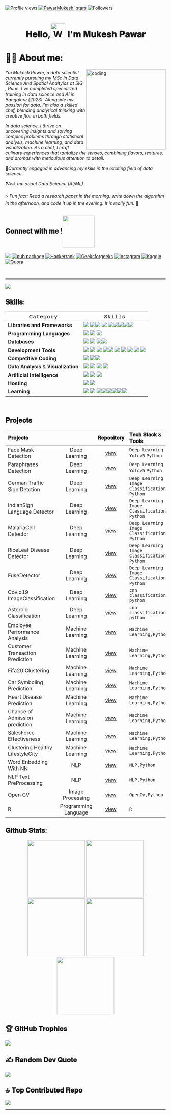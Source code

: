 
![Profile views](https://komarev.com/ghpvc/?username=PawarMukesh&style=for-the-badge&color=orange)
[![PawarMukesh' stars](https://img.shields.io/github/stars/PawarMukesh?color=DAF7A6&style=for-the-badge&logo=https://github.com/PawarMukesh/repo/raw/main/path/to/your/image.png)](https://github.com/PawarMukesh?tab=repositories&sort=stargazers)
![Followers](https://img.shields.io/github/followers/pawarmukesh?style=for-the-badge&color=orange)




<h1 align="center">  𝐇𝐞𝐥𝐥𝐨,<img src="https://raw.githubusercontent.com/nixin72/nixin72/master/wave.gif" 
         alt="Waving hand animated gif"
         height="45"
         width="45"/> 𝐈'𝐦 𝐌𝐮𝐤𝐞𝐬𝐡 𝐏𝐚𝐰𝐚𝐫 


         


# 🙋‍♂️  𝐀𝐛𝐨𝐮𝐭 𝐦𝐞: 

<img align="right" alt="coding" width="250" src="https://github.com/PawarMukesh/PawarMukesh/blob/mukesh/87162442-bf3e8180-c2e7-11ea-9f2a-53a50306b7ce.gif">

*I'm Mukesh Pawar, a data scientist currently pursuing my MSc in Data Science And Spatial Analtyics at SIG , Pune. I've completed specialized training in data science and AI in Bangalore (2023). Alongside my passion for data, I'm also a skilled chef, blending analytical thinking with creative flair in both fields.*

*In data science, I thrive on uncovering insights and solving complex problems through statistical analysis, machine learning, and data visualization. As a chef, I craft culinary experiences that tantalize the senses, combining flavors, textures, and aromas with meticulous attention to detail.*
            
📝*Currently engaged in advancing my skills in the exciting field of data science*.

❓*Ask me about Data Science (AI/ML)*.

⚡ *Fun fact: Read a research paper in the morning, write down the algorithm in the afternoon, and code it up in the evening. It is really fun.* 🙂


##   𝐂𝐨𝐧𝐧𝐞𝐜𝐭 𝐰𝐢𝐭𝐡 𝐦𝐞 !<img align="center" src="https://user-images.githubusercontent.com/106914208/213799858-a190b73c-4c67-41af-ade4-028f34ac1611.gif" width="100">

[![](https://img.shields.io/badge/Gmail-0077B5?style=for-the-badge&logo=gmail&logoColor=white)](mailto:mukeshpawar.nsk@gmail.com) [![pub package](https://img.shields.io/badge/LinkedIn-2F4F4F?style=for-the-badge&logo=linkedin&logoColor=white)](https://www.linkedin.com/in/mukesh-pawar-0ba10114b?utm_source=share&utm_campaign=share_via&utm_content=profile&utm_medium=android_app)
[![Hackerrank](https://img.shields.io/badge/hackerrank-0077B5?style=for-the-badge&logo=hackerrank&logoColor=white)](https://www.hackerrank.com/mukeshpawar8793?hr_r=1)
[![Geeksforgeeks](https://img.shields.io/badge/geeksforgeeks-2F4F4F?style=for-the-badge&logo=geeksforgeeks&logoColor=white)](https://auth.geeksforgeeks.org/user/mukeshpa29f2)
[![Instagram](https://img.shields.io/badge/Instagram-0077B5?style=for-the-badge&logo=Instagram&logoColor=white)](https://instagram.com/_mukeshpawar_)
[![Kaggle](https://img.shields.io/badge/Kaggle-2F4F4F?style=for-the-badge&logo=kaggle&logoColor=white)](https://www.kaggle.com/mukeshpawar)
[![Quora](https://img.shields.io/badge/Quora-0077B5?style=for-the-badge&logo=Quora&logoColor=white)](https://www.quora.com/profile/Mukesh-D-Pawar-1)
<!--- ------------------------------------------------------------------------------------------------------------------------------------------------------ -->
<!--- -- Activity Graph ------------------------------------------------------------------------------------------------------------------------------------ -->
<!--- ------------------------------------------------------------------------------------------------------------------------------------------------------ -->


<br>
<hr>

<img src="https://github-readme-activity-graph.vercel.app/graph?username=Tanwar-12&bg_color=161b22&color=ffffff&line=d5d5d5&point=a76c6c&area=true&hide_border=true&hide_title=true" />


## 𝐒𝐤𝐢𝐥𝐥𝐬:   


| 𝙲𝚊𝚝𝚎𝚐𝚘𝚛𝚢       | 𝚂𝚔𝚒𝚕𝚕𝚜        |
|-----------------|---------------|
|𝐋𝐢𝐛𝐫𝐚𝐫𝐢𝐞𝐬 𝐚𝐧𝐝 𝐅𝐫𝐚𝐦𝐞𝐰𝐨𝐫𝐤𝐬| <img src="https://img.shields.io/badge/Pandas-20232A?style=for-the-badge&logo=Pandas&logoColor=61DAFB"/> <img src="https://img.shields.io/badge/Numpy-0077B5?style=for-the-badge&logo=Numpy&logoColor=white"/><img src="https://img.shields.io/badge/Matplotlib-20232A?style=for-the-badge&logo=Pandas&logoColor=61DAFB"/>  <img src="https://img.shields.io/badge/Scikit-learn-0077B5?style=for-the-badge&logo=Scikit-learn&logoColor=white"/> <img src="https://img.shields.io/badge/Keras-20232A?style=for-the-badge&logo=Keras&logoColor=white"/><img src="https://img.shields.io/badge/Seaborn-0077B5?style=for-the-badge&logo=Seaborn&logoColor=61DAFB"/><img src="https://img.shields.io/badge/Regex-20232A?style=for-the-badge&logo=Regex&logoColor=white"/><img src="https://img.shields.io/badge/Tensorflow-0769AD?style=for-the-badge&logo=Tensorflow&logoColor=white"/><img src="https://img.shields.io/badge/Opencv-20232A?style=for-the-badge&logo=Opencv&logoColor=white"/>
| 𝐏𝐫𝐨𝐠𝐫𝐚𝐦𝐦𝐢𝐧𝐠 𝐋𝐚𝐧𝐠𝐮𝐚𝐠𝐞𝐬  | <img src="https://img.shields.io/badge/Python-323330?style=for-the-badge&logo=Python&logoColor=white"/>  <img src="https://img.shields.io/badge/C%2B%2B-00599C?style=for-the-badge&logo=c%2B%2B&logoColor=white"/> <img src="https://img.shields.io/badge/R-323330?style=for-the-badge&logo=R&logoColor=white"/>   |
|𝐃𝐚𝐭𝐚𝐛𝐚𝐬𝐞𝐬 |  <img src="https://img.shields.io/badge/MySQL-005C84?style=for-the-badge&logo=mysql&logoColor=white"/> <img src="https://img.shields.io/badge/PostgreSQL-20232A?style=for-the-badge&logo=postgresql&logoColor=white"/> <img src="https://img.shields.io/badge/SQLite-07405E?style=for-the-badge&logo=sqlite&logoColor=white"/><img src="https://img.shields.io/badge/MongoDB-20232A?style=for-the-badge&logo=MongoDB&logoColor=white"/> |
| 𝐃𝐞𝐯𝐞𝐥𝐨𝐩𝐦𝐞𝐧𝐭 𝐓𝐨𝐨𝐥𝐬|  <a href="https://github.com/Tanwar-12"><img src="https://img.shields.io/badge/GitHub-20232A?style=for-the-badge&logo=github&logoColor=white"/></a> <img src="https://img.shields.io/badge/GIT-005C84?style=for-the-badge&logo=git&logoColor=white"/> <img src="https://img.shields.io/badge/Notepad++-20232A?style=for-the-badge&logo=Notepad++&logoColor=white"/> </a> <img src="https://img.shields.io/badge/SUBLIME TEXT-005C84?style=for-the-badge&logo=sublimetext&logoColor=white"/><img src="https://img.shields.io/badge/VSCode-0078D4?style=for-the-badge&logo=visual%20studio%20code&logoColor=white" /> <img src="https://img.shields.io/badge/Jupyter Notebook-20232A?style=for-the-badge&logo=Jupyter Notebook&logoColor=white" /> <img src="https://img.shields.io/badge/Colab-0078D4?style=for-the-badge&logo=Colab&logoColor=white" />  <img src="https://img.shields.io/badge/Google_chrome-20232A?style=for-the-badge&logo=Google-chrome&logoColor=white" /> <img src="https://img.shields.io/badge/Pycharm-0078D4?style=for-the-badge&logo=visual%20studio%20code&logoColor=white" />  <img src="https://img.shields.io/badge/Replit-20232A?style=for-the-badge&logo=Replit&logoColor=white" /> |
|𝐂𝐨𝐦𝐩𝐞𝐭𝐢𝐭𝐢𝐯𝐞 𝐂𝐨𝐝𝐢𝐧𝐠 |<img src="https://img.shields.io/badge/kaggle-20232A?style=for-the-badge&logo=kaggle&logoColor=white"/></a> <a href="https://www.hackerrank.com/dashboard"><img src="https://img.shields.io/badge/-Hackerrank-005C84?style=for-the-badge&logo=Hackerrank&logoColor=black"/><a href="https://auth.geeksforgeeks.org/user/mukeshpawar"><img src="https://img.shields.io/badge/GeeksforGeeks-20232A?style=for-the-badge&logo=geeksforgeeks&logoColor=white"/></a> <a href="https://www.codechef.com/users/techtanwar03"></a>  |
| 𝐃𝐚𝐭𝐚 𝐀𝐧𝐚𝐥𝐲𝐬𝐢𝐬 & 𝐕𝐢𝐬𝐮𝐚𝐥𝐢𝐳𝐚𝐭𝐢𝐨𝐧 | <img src="https://img.shields.io/badge/Statistics-0078D4?style=for-the-badge&logo=visual%20studio%20code&logoColor=white" /> <img src="https://img.shields.io/badge/Data Wranling-20232A?style=for-the-badge&logo=Data Wranling&logoColor=white" /> <img src="https://img.shields.io/badge/EDA-0078D4?style=for-the-badge&logo=Colab&logoColor=white" />  <img src="https://img.shields.io/badge/Tableau-20232A?style=for-the-badge&logo=Tableau&logoColor=white" /> |
| 𝐀𝐫𝐭𝐢𝐟𝐢𝐜𝐢𝐚𝐥 𝐈𝐧𝐭𝐞𝐥𝐥𝐢𝐠𝐞𝐧𝐜𝐞 | <img src="https://img.shields.io/badge/Machine Learning-20232A?style=for-the-badge&logo=Machine learning%20XD&logoColor=#FF61F6"/> <img src="https://img.shields.io/badge/Deep learning-0056D2?style=for-the-badge&logo=Deep learning%20illustrator&logoColor=white"/> <img src="https://img.shields.io/badge/CNN-20232A?style=for-the-badge&logo=CNN&logoColor=white"/>  |
| 𝐇𝐨𝐬𝐭𝐢𝐧𝐠  | <img src="https://img.shields.io/badge/Flask-20232A?style=for-the-badge&logo=Flask&logoColor=white"/> <img src="https://img.shields.io/badge/Heroku-0078D4?style=for-the-badge&logo=heroku&logoColor=white"/> |
| 𝐋𝐞𝐚𝐫𝐧𝐢𝐧𝐠|  <img src="https://img.shields.io/badge/Codecademy-20232A?style=for-the-badge&logo=codecademy&logoColor=white" /> <img src="https://img.shields.io/badge/Geeksforgeeks-0056D2?style=for-the-badge&logo=Geeksforgeeks&logoColor=white" /> <img src="https://img.shields.io/badge/coding%20ninjas-20232A?style=for-the-badge&logo=codingninjas&logoColor=white?"/><img src="https://img.shields.io/badge/Coursera-0056D2?style=for-the-badge&logo=Coursera&logoColor=white"/><img src="https://img.shields.io/badge/Datacamp-20232A?style=for-the-badge&logo=datacamp&logoColor=65FF8F"/><img src="https://img.shields.io/badge/Khan%20Academy-0056D2?style=for-the-badge&logo=Khan%20Academy&logoColor=white"/><img src="https://img.shields.io/badge/Udemy-20232A?style=for-the-badge&logo=Udemy&logoColor=white"/><img src="https://img.shields.io/badge/Udacity-0056D2?style=for-the-badge&logo=udacity&logoColor=#5FCFEE"/>
  

<br>



<!--- ------------------------------------------------------------------------------------------------------------------------------------------------------ -->
<!--- -- Projects Section ---------------------------------------------------------------------------------------------------------------------------------- -->
<!--- ------------------------------------------------------------------------------------------------------------------------------------------------------ -->

##  𝐏𝐫𝐨𝐣𝐞𝐜𝐭𝐬 
| 𝐏𝐫𝐨𝐣𝐞𝐜𝐭𝐬 |  | 𝐑𝐞𝐩𝐨𝐬𝐢𝐭𝐨𝐫𝐲 | 𝐓𝐞𝐜𝐡 𝐒𝐭𝐚𝐜𝐤 & 𝐓𝐨𝐨𝐥𝐬 |
|:---------|:----------:|:----------:|:-------------------|
| Face Mask Detection | Deep Learning | [view](https://github.com/PawarMukesh/Face-Mask-Detection) |`Deep Learning` `Yolov5` `Python`|
| Paraphrases Detection | Deep Learning | [view](https://github.com/PawarMukesh/Paraphrases-Detection) |`Deep Learning` `Yolov5` `Python`| 
| German Traffic Sign Detction | Deep Learning | [view](https://github.com/PawarMukesh/German-Traffic-Sign-Detction) |`Deep Learning` `Image Classification` `Python`| 
| IndianSign Language Detector | Deep Learning   | [view](https://github.com/PawarMukesh/IndianSign-Language-Detector) |`Deep Learning` `Image Classification` `Python`| 
| MalariaCell Detector | Deep Learning   | [view](https://github.com/PawarMukesh/MalariaCell-Detector) |`Deep Learning` `Image Classification` `Python`| 
| RiceLeaf Disease Detector | Deep Learning   | [view](https://github.com/PawarMukesh/RiceLeaf-Disease-Detector) |`Deep Learning` `Image Classification` `Python`|
|  FuseDetector | Deep Learning  | [view](https://github.com/PawarMukesh/FuseDetector) |`Deep Learning` `Image Classification` `Python`|
| Covid19 ImageClassification | Deep Learning | [view](https://github.com/PawarMukesh/Covid19-ImageClassification) |`cnn classification` `python`  | 
| Asteroid Classification | Deep Learning | [view](https://github.com/PawarMukesh/Asteroid-Classification) |`cnn classification` `python`  | 
| Employee Performance Analysis | Machine Learning   | [view](https://github.com/PawarMukesh/Employee-Performance-Analysis) |`Machine Learning,Python`  |
| Customer Transaction Prediction | Machine Learning  | [view](https://github.com/PawarMukesh/Customer-Transaction-Prediction) |`Machine Learning,Python`  |
| Fifa20 Clustering | Machine Learning  | [view](https://github.com/PawarMukesh/Fifa20-Clustering) |`Machine Learning,Python`  |
| Car Symboling Prediction | Machine Learning  | [view](https://github.com/PawarMukesh/Car-Symboling-Prediction) |`Machine Learning,Python`  |
| Heart Disease Prediction | Machine Learning   | [view](https://github.com/PawarMukesh/Heart-Disease-Prediction) |`Machine Learning,Python`  |
| Chance of Admission prediction | Machine Learning  | [view](https://github.com/PawarMukesh/Chance-of-Admission-prediction) |`Machine Learning,Python`  |
| SalesForce Effectiveness | Machine Learning | [view](https://github.com/PawarMukesh/SalesForce-Effectiveness) |`Machine Learning,Python`  |
| Clustering Healthy LifestyleCity | Machine Learning   | [view](https://github.com/PawarMukesh/Clustering-Healthy-LifestyleCity) |`Machine Learning,Python`  |
| Word Enbedding With NN | NLP | [view](https://github.com/PawarMukesh/Word-Enbedding-With-NN) |`NLP,Python`  |
| NLP Text PreProcessing | NLP | [view](https://github.com/PawarMukesh/NLP-Text-PreProcessing) |`NLP,Python`  |
| Open CV| Image Processing | [view ](https://github.com/PawarMukesh/OpenCV)   |`OpenCv,Python`  |
| R | Programming Language | [view ](https://github.com/PawarMukesh/R-Programming)   |`R`  |



##  𝐆𝐢𝐭𝐡𝐮𝐛 𝐒𝐭𝐚𝐭𝐬:
<div align="center">
<img height="180em" src="https://github-profile-summary-cards.vercel.app/api/cards/profile-details?username=PawarMukesh&theme=gruvbox" />
<img height="180em" src="https://github-profile-summary-cards.vercel.app/api/cards/repos-per-language?username=PawarMukesh&theme=gruvbox"  />
<img height="180em" src="https://github-profile-summary-cards.vercel.app/api/cards/most-commit-language?username=PawarMukesh&theme=gruvbox"  />
<img height="180em" src="https://github-profile-summary-cards.vercel.app/api/cards/stats?username=PawarMukesh&theme=gruvbox"/>
<img height="180em" src="https://github-profile-summary-cards.vercel.app/api/cards/productive-time?username=PawarMukesh&theme=gruvbox" />
</div>

## 🏆 𝐆𝐢𝐭𝐇𝐮𝐛 𝐓𝐫𝐨𝐩𝐡𝐢𝐞𝐬
![](https://github-profile-trophy.vercel.app/?username=PawarMukesh&theme=juicyfresh&no-frame=true&no-bg=false&margin-w=4)

## ✍️ 𝐑𝐚𝐧𝐝𝐨𝐦 𝐃𝐞𝐯 𝐐𝐮𝐨𝐭𝐞
![](https://quotes-github-readme.vercel.app/api?type=horizontal&theme=gruvbox)

## 🔝 𝐓𝐨𝐩 𝐂𝐨𝐧𝐭𝐫𝐢𝐛𝐮𝐭𝐞𝐝 𝐑𝐞𝐩𝐨
![](https://github-contributor-stats.vercel.app/api?username=pawarmukesh&limit=5&theme=gruvbox&combine_all_yearly_contributions=true)

---





</div>


